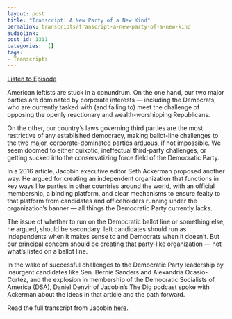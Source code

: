 ```yaml
---
layout: post
title: "Transcript: A New Party of a New Kind"
permalink: transcripts/transcript-a-new-party-of-a-new-kind
audiolink: 
post_id: 1311
categories:  []
tags: 
- Transcripts
---
```


[Listen to Episode](https://www.thedigradio.com/podcast/a-new-party-of-a-new-kind/)

American leftists are stuck in a conundrum. On the one hand, our two major parties are dominated by corporate interests — including the Democrats, who are currently tasked with (and failing to) meet the challenge of opposing the openly reactionary and wealth-worshipping Republicans.

On the other, our country’s laws governing third parties are the most restrictive of any established democracy, making ballot-line challenges to the two major, corporate-dominated parties arduous, if not impossible. We seem doomed to either quixotic, ineffectual third-party challenges, or getting sucked into the conservatizing force field of the Democratic Party.

In a 2016 article, Jacobin executive editor Seth Ackerman proposed another way. He argued for creating an independent organization that functions in key ways like parties in other countries around the world, with an official membership, a binding platform, and clear mechanisms to ensure fealty to that platform from candidates and officeholders running under the organization’s banner — all things the Democratic Party currently lacks.

The issue of whether to run on the Democratic ballot line or something else, he argued, should be secondary: left candidates should run as independents when it makes sense to and Democrats when it doesn’t. But our principal concern should be creating that party-like organization — not what’s listed on a ballot line.

In the wake of successful challenges to the Democratic Party leadership by insurgent candidates like Sen. Bernie Sanders and Alexandria Ocasio-Cortez, and the explosion in membership of the Democratic Socialists of America (DSA), Daniel Denvir of Jacobin’s The Dig podcast spoke with Ackerman about the ideas in that article and the path forward.

Read the full transcript from Jacobin 
[here](https://www.jacobinmag.com/2018/07/electoral-rules-third-party-ballot-line-ocasio-cortez-dsa).